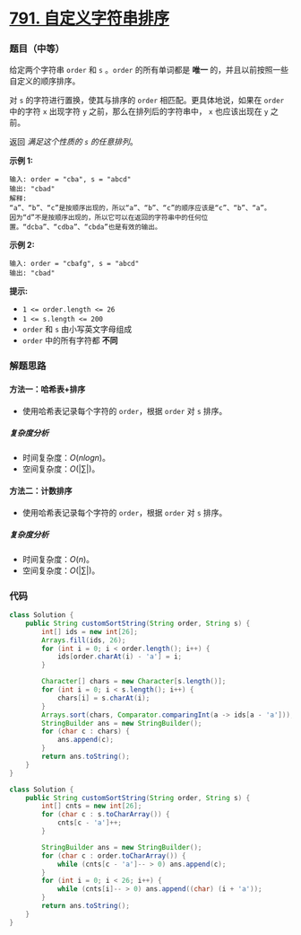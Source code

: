 # [791. 自定义字符串排序](https://leetcode.cn/problems/custom-sort-string/)

### 题目（中等）

给定两个字符串 `order` 和 `s` 。`order` 的所有单词都是 **唯一** 的，并且以前按照一些自定义的顺序排序。

对 `s` 的字符进行置换，使其与排序的 `order` 相匹配。更具体地说，如果在 `order` 中的字符 `x` 出现字符 `y`
之前，那么在排列后的字符串中， `x` 也应该出现在 `y` 之前。

返回 *满足这个性质的 `s` 的任意排列*。

**示例 1:**

```
输入: order = "cba", s = "abcd"
输出: "cbad"
解释: 
“a”、“b”、“c”是按顺序出现的，所以“a”、“b”、“c”的顺序应该是“c”、“b”、“a”。
因为“d”不是按顺序出现的，所以它可以在返回的字符串中的任何位置。“dcba”、“cdba”、“cbda”也是有效的输出。
```

**示例 2:**

```
输入: order = "cbafg", s = "abcd"
输出: "cbad"
```

**提示:**

* `1 <= order.length <= 26`
* `1 <= s.length <= 200`
* `order` 和 `s` 由小写英文字母组成
* `order` 中的所有字符都 **不同**

### 解题思路

#### 方法一：哈希表+排序

- 使用哈希表记录每个字符的 `order`，根据 `order` 对 `s` 排序。

##### 复杂度分析

- 时间复杂度：$O(nlogn)$。
- 空间复杂度：$O(|\sum|)$。

#### 方法二：计数排序

- 使用哈希表记录每个字符的 `order`，根据 `order` 对 `s` 排序。

##### 复杂度分析

- 时间复杂度：$O(n)$。
- 空间复杂度：$O(|\sum|)$。

### 代码

```java
class Solution {
    public String customSortString(String order, String s) {
        int[] ids = new int[26];
        Arrays.fill(ids, 26);
        for (int i = 0; i < order.length(); i++) {
            ids[order.charAt(i) - 'a'] = i;
        }

        Character[] chars = new Character[s.length()];
        for (int i = 0; i < s.length(); i++) {
            chars[i] = s.charAt(i);
        }
        Arrays.sort(chars, Comparator.comparingInt(a -> ids[a - 'a']));
        StringBuilder ans = new StringBuilder();
        for (char c : chars) {
            ans.append(c);
        }
        return ans.toString();
    }
}
```

```java
class Solution {
    public String customSortString(String order, String s) {
        int[] cnts = new int[26];
        for (char c : s.toCharArray()) {
            cnts[c - 'a']++;
        }

        StringBuilder ans = new StringBuilder();
        for (char c : order.toCharArray()) {
            while (cnts[c - 'a']-- > 0) ans.append(c);
        }
        for (int i = 0; i < 26; i++) {
            while (cnts[i]-- > 0) ans.append((char) (i + 'a'));
        }
        return ans.toString();
    }
}
```